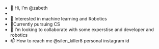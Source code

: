 - 👋 Hi, I’m @zabeth
- 
- 👀  Interested in machine learning and Robotics
- 🌱Currently pursuing CS
- 💞️ I’m looking to collaborate with some  experstise and developer and robotics
- 📫 How to reach me @silen_killer8 personal instagram id

<!---
Silentzuck12 is a ✨ special ✨ repository because its `README.md` (this file) appears on your GitHub profile.
You can click the Preview link to take a look at your changes.
--->
